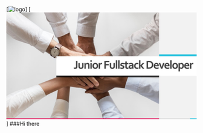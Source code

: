 [![logo](https://github.com/KatWas/Kasia-cv/tree/main/asssets/me.jpg)]
[![logo](https://github.com/KatWas/Kasia-cv/blob/main/asssets/Junior%20Fullstack%20Developer.jpg)]
###Hi there
